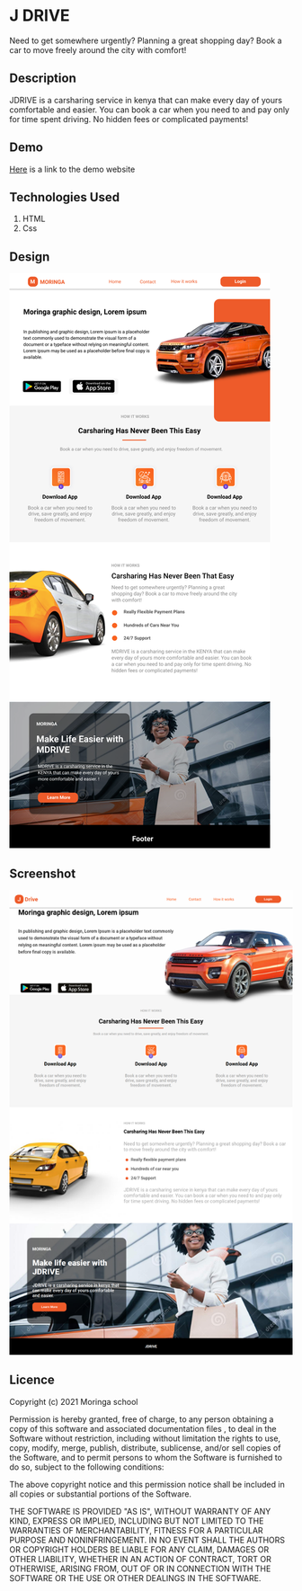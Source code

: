 # J DRIVE

Need to get somewhere urgently? Planning a great shopping day?
Book a car to move freely around the city with comfort!

## Description

JDRIVE is a carsharing service in kenya that can make every day of yours comfortable and easier.
You can book a car when you need to and pay only for time spent driving. No hidden fees or
complicated payments!

## Demo

[Here](https://james-muriithi.github.io/j-drive/) is a link to the demo website

## Technologies Used

1. HTML
1. Css

## Design

![Design](./screenshot/design.png)

## Screenshot

![Design](./screenshot/screenshot.png)

## Licence

Copyright (c) 2021 Moringa school

Permission is hereby granted, free of charge, to any person obtaining a copy of this software and associated documentation files , to deal in the Software without restriction, including without limitation the rights to use, copy, modify, merge, publish, distribute, sublicense, and/or sell copies of the Software, and to permit persons to whom the Software is furnished to do so, subject to the following conditions:

The above copyright notice and this permission notice shall be included in all copies or substantial portions of the Software.

THE SOFTWARE IS PROVIDED "AS IS", WITHOUT WARRANTY OF ANY KIND, EXPRESS OR IMPLIED, INCLUDING BUT NOT LIMITED TO THE WARRANTIES OF MERCHANTABILITY, FITNESS FOR A PARTICULAR PURPOSE AND NONINFRINGEMENT. IN NO EVENT SHALL THE AUTHORS OR COPYRIGHT HOLDERS BE LIABLE FOR ANY CLAIM, DAMAGES OR OTHER LIABILITY, WHETHER IN AN ACTION OF CONTRACT, TORT OR OTHERWISE, ARISING FROM, OUT OF OR IN CONNECTION WITH THE SOFTWARE OR THE USE OR OTHER DEALINGS IN THE SOFTWARE.
